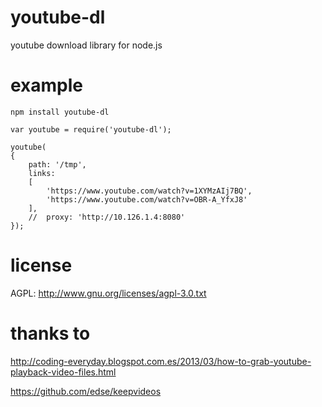 youtube-dl
==========

youtube download library for node.js

example
=======
```
npm install youtube-dl
```

```
var youtube = require('youtube-dl');

youtube(
{
	path: '/tmp',
	links:
	[
		'https://www.youtube.com/watch?v=1XYMzAIj7BQ',
		'https://www.youtube.com/watch?v=OBR-A_YfxJ8'
	],
	//	proxy: 'http://10.126.1.4:8080'
});
```

license
=======

AGPL: http://www.gnu.org/licenses/agpl-3.0.txt

thanks to
=========

http://coding-everyday.blogspot.com.es/2013/03/how-to-grab-youtube-playback-video-files.html

https://github.com/edse/keepvideos